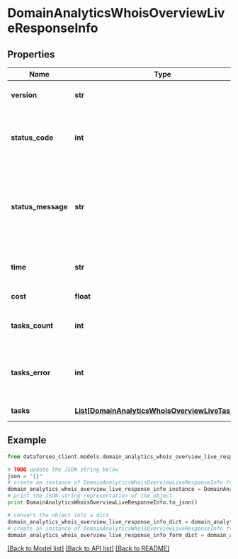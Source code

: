 # DomainAnalyticsWhoisOverviewLiveResponseInfo


## Properties

Name | Type | Description | Notes
------------ | ------------- | ------------- | -------------
**version** | **str** | the current version of the API | [optional] 
**status_code** | **int** | general status code you can find the full list of the response codes here | [optional] 
**status_message** | **str** | general informational message you can find the full list of general informational messages here | [optional] 
**time** | **str** | total execution time, seconds | [optional] 
**cost** | **float** | total tasks cost, USD | [optional] 
**tasks_count** | **int** | the number of tasks in the tasks array | [optional] 
**tasks_error** | **int** | the number of tasks in the tasks array returned with an error | [optional] 
**tasks** | [**List[DomainAnalyticsWhoisOverviewLiveTaskInfo]**](DomainAnalyticsWhoisOverviewLiveTaskInfo.md) | array of tasks | [optional] 

## Example

```python
from dataforseo_client.models.domain_analytics_whois_overview_live_response_info import DomainAnalyticsWhoisOverviewLiveResponseInfo

# TODO update the JSON string below
json = "{}"
# create an instance of DomainAnalyticsWhoisOverviewLiveResponseInfo from a JSON string
domain_analytics_whois_overview_live_response_info_instance = DomainAnalyticsWhoisOverviewLiveResponseInfo.from_json(json)
# print the JSON string representation of the object
print DomainAnalyticsWhoisOverviewLiveResponseInfo.to_json()

# convert the object into a dict
domain_analytics_whois_overview_live_response_info_dict = domain_analytics_whois_overview_live_response_info_instance.to_dict()
# create an instance of DomainAnalyticsWhoisOverviewLiveResponseInfo from a dict
domain_analytics_whois_overview_live_response_info_form_dict = domain_analytics_whois_overview_live_response_info.from_dict(domain_analytics_whois_overview_live_response_info_dict)
```
[[Back to Model list]](../README.md#documentation-for-models) [[Back to API list]](../README.md#documentation-for-api-endpoints) [[Back to README]](../README.md)


